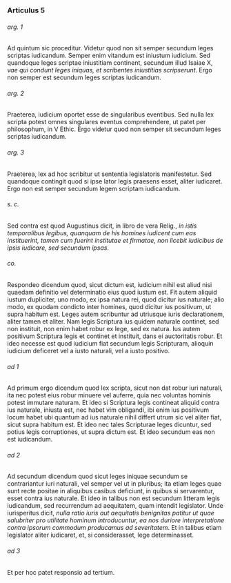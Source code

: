 ### Articulus 5

###### arg. 1
Ad quintum sic proceditur. Videtur quod non sit semper secundum leges scriptas iudicandum. Semper enim vitandum est iniustum iudicium. Sed quandoque leges scriptae iniustitiam continent, secundum illud Isaiae X, *vae qui condunt leges iniquas, et scribentes iniustitias scripserunt*. Ergo non semper est secundum leges scriptas iudicandum.

###### arg. 2
Praeterea, iudicium oportet esse de singularibus eventibus. Sed nulla lex scripta potest omnes singulares eventus comprehendere, ut patet per philosophum, in V Ethic. Ergo videtur quod non semper sit secundum leges scriptas iudicandum.

###### arg. 3
Praeterea, lex ad hoc scribitur ut sententia legislatoris manifestetur. Sed quandoque contingit quod si ipse lator legis praesens esset, aliter iudicaret. Ergo non est semper secundum legem scriptam iudicandum.

###### s. c.
Sed contra est quod Augustinus dicit, in libro de vera Relig., *in istis temporalibus legibus, quanquam de his homines iudicent cum eas instituerint, tamen cum fuerint institutae et firmatae, non licebit iudicibus de ipsis iudicare, sed secundum ipsas*.

###### co.
Respondeo dicendum quod, sicut dictum est, iudicium nihil est aliud nisi quaedam definitio vel determinatio eius quod iustum est. Fit autem aliquid iustum dupliciter, uno modo, ex ipsa natura rei, quod dicitur ius naturale; alio modo, ex quodam condicto inter homines, quod dicitur ius positivum, ut supra habitum est. Leges autem scribuntur ad utriusque iuris declarationem, aliter tamen et aliter. Nam legis Scriptura ius quidem naturale continet, sed non instituit, non enim habet robur ex lege, sed ex natura. Ius autem positivum Scriptura legis et continet et instituit, dans ei auctoritatis robur. Et ideo necesse est quod iudicium fiat secundum legis Scripturam, alioquin iudicium deficeret vel a iusto naturali, vel a iusto positivo.

###### ad 1
Ad primum ergo dicendum quod lex scripta, sicut non dat robur iuri naturali, ita nec potest eius robur minuere vel auferre, quia nec voluntas hominis potest immutare naturam. Et ideo si Scriptura legis contineat aliquid contra ius naturale, iniusta est, nec habet vim obligandi, ibi enim ius positivum locum habet ubi quantum ad ius naturale nihil differt utrum sic vel aliter fiat, sicut supra habitum est. Et ideo nec tales Scripturae leges dicuntur, sed potius legis corruptiones, ut supra dictum est. Et ideo secundum eas non est iudicandum.

###### ad 2
Ad secundum dicendum quod sicut leges iniquae secundum se contrariantur iuri naturali, vel semper vel ut in pluribus; ita etiam leges quae sunt recte positae in aliquibus casibus deficiunt, in quibus si servarentur, esset contra ius naturale. Et ideo in talibus non est secundum litteram legis iudicandum, sed recurrendum ad aequitatem, quam intendit legislator. Unde iurisperitus dicit, *nulla ratio iuris aut aequitatis benignitas patitur ut quae salubriter pro utilitate hominum introducuntur, ea nos duriore interpretatione contra ipsorum commodum producamus ad severitatem*. Et in talibus etiam legislator aliter iudicaret, et, si considerasset, lege determinasset.

###### ad 3
Et per hoc patet responsio ad tertium.

